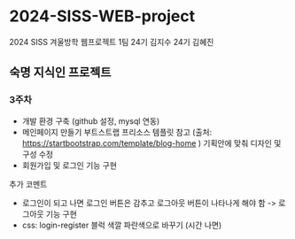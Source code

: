# 2024-SISS-WEB-project

2024 SISS 겨울방학 웹프로젝트 1팀 
24기 김지수
24기 김혜진 

## 숙명 지식인 프로젝트 

### 3주차
- 개발 환경 구축 (github 설정, mysql 연동)
- 메인페이지 만들기
    부트스트랩 프리소스 템플릿 참고 (출처: https://startbootstrap.com/template/blog-home )
    기획안에 맞춰 디자인 및 구성 수정  
- 회원가입 및 로그인 기능 구현 

추가 코멘트 
- 로그인이 되고 나면 로그인 버튼은 감추고 로그아웃 버튼이 나타나게 해야 함
    -> 로그아웃 기능 구현 
- css: login-register 블럭 색깔 파란색으로 바꾸기 (시간 나면)
